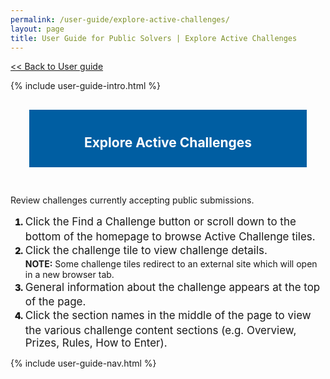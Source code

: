 ```yaml
---
permalink: /user-guide/explore-active-challenges/
layout: page
title: User Guide for Public Solvers | Explore Active Challenges
---
```

<a href="{{ site.baseurl }}/user-guide/"> << Back to User guide</a>
<div class="row">
  <div class="col-sm-12">{% include user-guide-intro.html %}</div>
</div>
<div class="row" style="padding: 30px;">
  <div class="col-sm-12" style="padding: 10px; background-color: #005ea2; color: #ffffff; text-align: center;"><h2>Explore Active Challenges</h2></div>
</div>
<div class="row">
  <div class="col-sm-7">
    <p>Review challenges currently accepting public submissions.</p>
    <ol>
      <li style="font-weight:900;"><span style="font-size: 1.06rem; line-height: 1.5; font-weight: 400;">Click the Find a Challenge button or scroll down to the bottom of the homepage to browse Active Challenge tiles.</span></li>
      <li style="font-weight:900;"><span style="font-size: 1.06rem; line-height: 1.5; font-weight: 400;">Click the challenge tile to view challenge details.</span></li>
      <b>NOTE:</b>  Some challenge tiles redirect to an external site which will open in a new browser tab.
      <li style="font-weight:900;"><span style="font-size: 1.06rem; line-height: 1.5; font-weight: 400;">General information about the challenge appears at the top of the page.</span></li>
      <li style="font-weight:900;"><span style="font-size: 1.06rem; line-height: 1.5; font-weight: 400;">Click the section names in the middle of the page to view the various challenge content sections (e.g. Overview, Prizes, Rules, How to Enter).</span></li>
    </ol>
  </div>
  <div class="col-sm-5"> {% include user-guide-nav.html %} </div>
</div>
